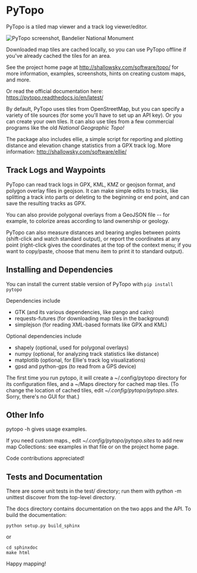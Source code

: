 # PyTopo

PyTopo is a tiled map viewer and a track log viewer/editor.

![PyTopo screenshot, Bandelier National Monument](http://shallowsky.com/software/topo/screenshots/bandelier-ssT.jpg "PyTopo Screenshot")

Downloaded map tiles are cached locally, so you can use PyTopo offline
if you've already cached the tiles for an area.

See the project home page at http://shallowsky.com/software/topo/
for more information, examples, screenshots, hints on creating
custom maps, and more.

Or read the official documentation here:
https://pytopo.readthedocs.io/en/latest/

By default, PyTopo uses tiles from OpenStreetMap, but you can specify
a variety of tile sources (for some you'll have to set up an API key).
Or you can create your own tiles.
It can also use tiles from a few commercial programs like the old
*National Geographic Topo!*

The package also includes ellie, a simple script for reporting and
plotting distance and elevation change statistics from a GPX track log.
More information: http://shallowsky.com/software/ellie/

## Track Logs and Waypoints

PyTopo can read track logs in GPX, KML, KMZ or geojson format,
and polygon overlay files in geojson.
It can make simple edits to tracks, like splitting a track into parts
or deleting to the beginning or end point, and can save the resulting
tracks as GPX.

You can also provide polygonal overlays from a GeoJSON file --
for example, to colorize areas according to land ownership
or geology.

PyTopo can also measure distances and bearing angles between points
(shift-click and watch standard output), or report the coordinates at
any point (right-click gives the coordinates at the top of the context
menu; if you want to copy/paste, choose that menu item to print it to
standard output).

## Installing and Dependencies

You can install the current stable version of PyTopo with
```pip install pytopo```

Dependencies include

* GTK (and its various dependencies, like pango and cairo)
* requests-futures (for downloading map tiles in the background)
* simplejson (for reading XML-based formats like GPX and KML)

Optional dependencies include

* shapely (optional, used for polygonal overlays)
* numpy (optional, for analyzing track statistics like distance)
* matplotlib (optional, for Ellie's track log visualizations)
* gpsd and python-gps (to read from a GPS device)

The first time you run pytopo, it will create a \~/.config/pytopo
directory for its configuration files, and a \~/Maps directory for
cached map tiles. (To change the location of cached tiles,
edit *\~/.config/pytopo/pytopo.sites*. Sorry, there's no GUI for that.)

## Other Info

pytopo -h gives usage examples.

If you need custom maps., edit *\~/.config/pytopo/pytopo.sites* to add new
map Collections: see examples in that file or on the project home page.

Code contributions appreciated!

## Tests and Documentation

There are some unit tests in the test/ directory;
run them with
    python -m unittest discover
from the top-level directory.

The docs directory contains documentation on the two apps and the API.
To build the documentation:

```
python setup.py build_sphinx
```

or

```
cd sphinxdoc
make html
```

Happy mapping!
